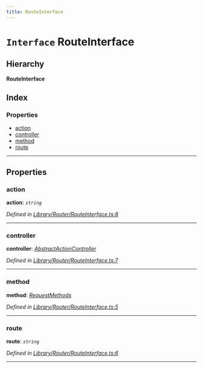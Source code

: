 ```yaml
---
title: RouteInterface
---
```


# `Interface` RouteInterface

## Hierarchy

**RouteInterface**

## Index

### Properties

* [action](routeinterface#action)
* [controller](routeinterface#controller)
* [method](routeinterface#method)
* [route](routeinterface#route)

---

## Properties

<a id="action"></a>

###  action

**action**: *`string`*

*Defined in [Library/Router/RouteInterface.ts:8](https://github.com/SpoonX/stix/blob/88d2215/src/Library/Router/RouteInterface.ts#L8)*

___
<a id="controller"></a>

###  controller

**controller**: *[AbstractActionController](../classes/abstractactioncontroller)*

*Defined in [Library/Router/RouteInterface.ts:7](https://github.com/SpoonX/stix/blob/88d2215/src/Library/Router/RouteInterface.ts#L7)*

___
<a id="method"></a>

###  method

**method**: *[RequestMethods](../enums/requestmethods)*

*Defined in [Library/Router/RouteInterface.ts:5](https://github.com/SpoonX/stix/blob/88d2215/src/Library/Router/RouteInterface.ts#L5)*

___
<a id="route"></a>

###  route

**route**: *`string`*

*Defined in [Library/Router/RouteInterface.ts:6](https://github.com/SpoonX/stix/blob/88d2215/src/Library/Router/RouteInterface.ts#L6)*

___


